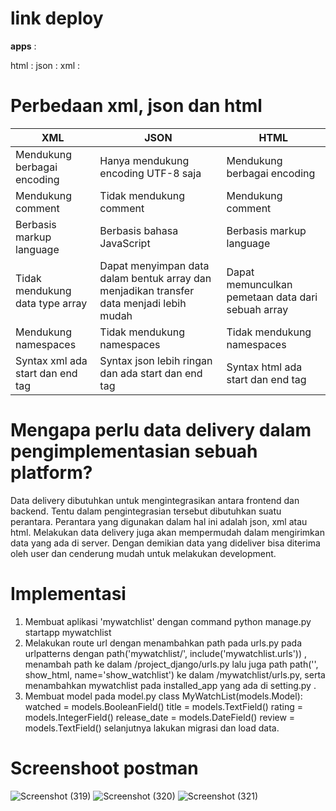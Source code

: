 # **link deploy** 

**apps** :

html :
json :
xml :



# **Perbedaan xml, json dan html**
|XML|JSON|HTML|
|---|---|---|
|Mendukung berbagai encoding|Hanya mendukung encoding UTF-8 saja|Mendukung berbagai encoding|
|Mendukung comment|Tidak mendukung comment|Mendukung comment|
|Berbasis markup language|Berbasis bahasa JavaScript|Berbasis markup language|
|Tidak mendukung data type array|Dapat menyimpan data dalam bentuk array dan menjadikan transfer data menjadi lebih mudah|Dapat memunculkan pemetaan data dari sebuah array |
|Mendukung namespaces|Tidak mendukung namespaces|Tidak mendukung namespaces|
|Syntax xml ada start dan end tag|Syntax json lebih ringan dan ada start dan end tag|Syntax html ada start dan end tag|


# **Mengapa perlu data delivery dalam pengimplementasian sebuah platform?**

Data delivery dibutuhkan untuk mengintegrasikan antara frontend dan backend. Tentu dalam pengintegrasian tersebut dibutuhkan suatu perantara. Perantara yang digunakan dalam hal ini adalah json, xml atau html. Melakukan data delivery juga akan mempermudah dalam mengirimkan data yang ada di server. Dengan demikian data yang dideliver bisa diterima oleh user dan cenderung mudah untuk melakukan development. 

# **Implementasi**

1.	Membuat aplikasi 'mywatchlist'  dengan command  python manage.py startapp mywatchlist
2.	Melakukan route url dengan menambahkan path pada urls.py pada urlpatterns dengan path('mywatchlist/', include('mywatchlist.urls')) , menambah path ke dalam /project_django/urls.py lalu juga path
path('', show_html, name='show_watchlist') ke dalam /mywatchlist/urls.py, serta menambahkan mywatchlist pada installed_app yang ada di setting.py .
3.	Membuat model pada model.py
class MyWatchList(models.Model):
    watched = models.BooleanField()
    title = models.TextField()
    rating = models.IntegerField()
    release_date = models.DateField()
    review = models.TextField()
selanjutnya lakukan migrasi dan load data. 

# **Screenshoot postman**
![Screenshot (319)](https://user-images.githubusercontent.com/110367908/191539038-4f02cbbf-c1bc-4551-a117-bcf949b1dac8.png)
![Screenshot (320)](https://user-images.githubusercontent.com/110367908/191539122-3d9f519a-0fe8-4f47-ba6c-94e2fbfe1218.png)
![Screenshot (321)](https://user-images.githubusercontent.com/110367908/191539146-b48ef678-8939-4f5f-9f35-bebbc01d25cc.png)
